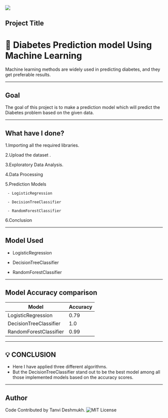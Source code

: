 
<img src='https://user-images.githubusercontent.com/70129990/137674472-fca747a3-11a5-426c-822c-4abe4fec07a2.png'>


## Project Title

# :dart: **Diabetes Prediction model Using Machine Learning**

Machine learning methods are widely used in predicting diabetes, and they get preferable results.

***************************************


## Goal
The goal of this project is to make a prediction model which will predict the Diabetes problem based on the given data.

***************************************


## What have I done?

1.Importing all the required libraries.

2.Upload the dataset .

3.Exploratory Data Analysis.

4.Data Processing

5.Prediction Models

     - LogisticRegression

     - DecisionTreeClassifier

     - RandomForestClassifier
     

6.Conclusion

***************************************
## Model  Used

* LogisticRegression

* DecisionTreeClassifier

* RandomForestClassifier
***************************************
## Model Accuracy comparison
| Model           |   Accuracy                                                          |
| ----------------- | ------------------------------------------------------------------ |
|LogisticRegression  |0.79 |
| DecisionTreeClassifier| 1.0 |
| RandomForestClassifier |0.99  |

***************************************
## :bulb: CONCLUSION


* Here I have applied three different algorithms.
* But the DecisionTreeClassifier stand out to be the best model among all those implemented models based on the accuracy scores.
***************************************
## Author
Code Contributed by Tanvi Deshmukh.
![MIT License](https://img.shields.io/badge/Made_With_Jupyter-2CA5E0?style=for-the-badge_Color=whit)
